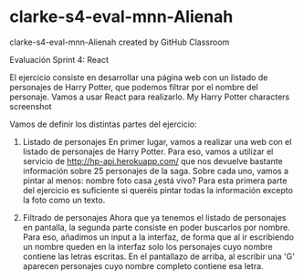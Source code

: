 # clarke-s4-eval-mnn-Alienah
clarke-s4-eval-mnn-Alienah created by GitHub Classroom

Evaluación Sprint 4: React

El ejercicio consiste en desarrollar una página web con un listado de personajes de Harry Potter, que podemos filtrar por el nombre del personaje. Vamos a usar React para realizarlo.
My Harry Potter characters screenshot

Vamos de definir los distintas partes del ejercicio:

1. Listado de personajes
En primer lugar, vamos a realizar una web con el listado de personajes de Harry Potter. Para eso, vamos a utilizar el servicio de http://hp-api.herokuapp.com/ que nos devuelve bastante información sobre 25 personajes de la saga. Sobre cada uno, vamos a pintar al menos:
nombre
foto
casa
¿está vivo?
Para esta primera parte del ejercicio es suficiente si queréis pintar todas la información excepto la foto como un texto.

2. Filtrado de personajes
Ahora que ya tenemos el listado de personajes en pantalla, la segunda parte consiste en poder buscarlos por nombre. Para eso, añadimos un input a la interfaz, de forma que al ir escribiendo un nombre queden en la interfaz solo los personajes cuyo nombre contiene las letras escritas. En el pantallazo de arriba, al escribir una 'G' aparecen personajes cuyo nombre completo contiene esa letra.
